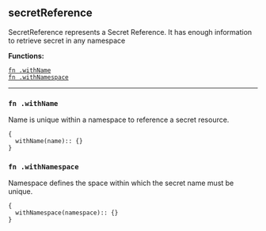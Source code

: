 
## secretReference
SecretReference represents a Secret Reference. It has enough information to retrieve secret in any namespace

**Functions:**

[`fn .withName`](#fn-withname)  
[`fn .withNamespace`](#fn-withnamespace)  

---


### `fn .withName`
Name is unique within a namespace to reference a secret resource.
```jsonnet
{
  withName(name):: {}
}
```

### `fn .withNamespace`
Namespace defines the space within which the secret name must be unique.
```jsonnet
{
  withNamespace(namespace):: {}
}
```

